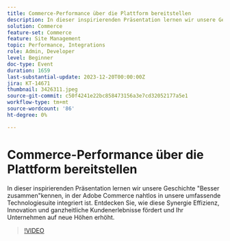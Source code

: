 ```yaml
---
title: Commerce-Performance über die Plattform bereitstellen
description: In dieser inspirierenden Präsentation lernen wir unsere Geschichte "Besser zusammen"kennen, in der Adobe Commerce nahtlos in unsere umfassende Technologiesuite integriert ist. Entdecken Sie, wie diese Synergie Effizienz, Innovation und ganzheitliche Kundenerlebnisse fördert und Ihr Unternehmen auf neue Höhen erhöht.
solution: Commerce
feature-set: Commerce
feature: Site Management
topic: Performance, Integrations
role: Admin, Developer
level: Beginner
doc-type: Event
duration: 1659
last-substantial-update: 2023-12-20T00:00:00Z
jira: KT-14671
thumbnail: 3426311.jpeg
source-git-commit: c50f4241e22bc858473156a3e7cd32052177a5e1
workflow-type: tm+mt
source-wordcount: '86'
ht-degree: 0%

---
```



# Commerce-Performance über die Plattform bereitstellen

In dieser inspirierenden Präsentation lernen wir unsere Geschichte &quot;Besser zusammen&quot;kennen, in der Adobe Commerce nahtlos in unsere umfassende Technologiesuite integriert ist. Entdecken Sie, wie diese Synergie Effizienz, Innovation und ganzheitliche Kundenerlebnisse fördert und Ihr Unternehmen auf neue Höhen erhöht.

>[!VIDEO](https://video.tv.adobe.com/v/3426311/?learn=on)
